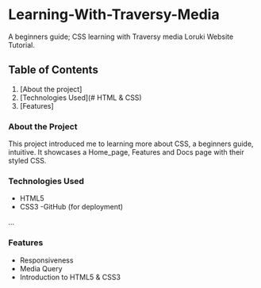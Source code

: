 # Learning-With-Traversy-Media

A beginners guide; CSS learning with Traversy media Loruki Website Tutorial.

## Table of Contents

1. [About the project]
2. [Technologies Used](# HTML & CSS)
3. [Features]

### About the Project

This project introduced me to learning more about CSS, a beginners guide, intuitive.
It showcases a Home_page, Features and Docs page with their styled CSS.

### Technologies Used

- HTML5
- CSS3
  -GitHub (for deployment)

...

### Features

- Responsiveness
- Media Query
- Introduction to HTML5 & CSS3
